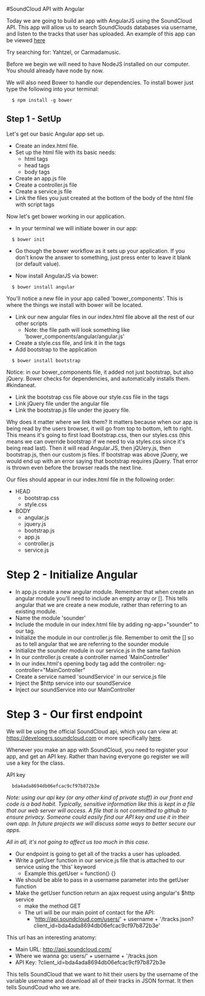 #SoundCloud API with Angular

Today we are going to build an app with AngularJS using the SoundCloud API. This app will allow us to search SoundClouds databases via username, and listen to the tracks that user has uploaded. An example of this app can be viewed [here](http://eanplatter.github.io/sounder)

Try searching for: Yahtzel, or Carmadamusic.

Before we begin we will need to have NodeJS installed on our computer. You should already have node by now.

We will also need Bower to handle our dependencies. To install bower just type the following into your terminal:

```
  $ npm install -g bower
```

## Step 1 - SetUp
Let's get our basic Angular app set up.

- Create an index.html file.
- Set up the html file with its basic needs:
  - html tags
  - head tags
  - body tags
- Create an app.js file
- Create a controller.js file
- Create a service.js file
- Link the files you just created at the bottom of the body of the html file with script tags

Now let's get bower working in our application.

- In your terminal we will initiate bower in our app:

```
  $ bower init
```

- Go though the bower workflow as it sets up your application. If you don't know the answer to something, just press enter to leave it blank (or default value).

- Now install AngularJS via bower:
```
  $ bower install angular
```
You'll notice a new file in your app called 'bower_components'. This is where the things we install with bower will be located.

- Link our new angular files in our index.html file above all the rest of our other scripts
  - Note: the file path will look something like 'bower_components/angular/angular.js'
- Create a style.css file, and link it in the <head> tags
- Add bootstrap to the application

```
  $ bower install bootstrap
```

Notice: in our bower_components file, it added not just bootstrap, but also jQuery. Bower checks for dependencies, and automatically installs them. #kindaneat.

- Link the bootstrap css file above our style.css file in the <head> tags
- Link jQuery file under the angular file
- Link the bootstrap.js file under the jquery file.

Why does it matter where we link them? It matters because when our app is being read by the users browser, it will go from top to bottom, left to right. This means it's going to first load Bootstrap.css, then our styles.css (this means we can override bootstrap if we need to via styles.css since it's being read last). Then it will read Angular.JS, then jQUery.js, then bootstrap.js, then our custom js files. If bootstrap was above jQuery, we would end up with an error saying that bootstrap requires jQuery. That error is thrown even before the browser reads the next line.

Our files should appear in our index.html file in the following order:
- HEAD
  - bootstrap.css
  - style.css
- BODY
  - angular.js
  - jquery.js
  - bootstrap.js
  - app.js
  - controller.js
  - service.js

# Step 2 - Initialize Angular

- In app.js create a new angular module. Remember that when create an angular module you'll need to include an empty array or []. This tells angular that we are create a new module, rather than referring to an existing module.
- Name the module 'sounder'
- Include the module in our index.html file by adding ng-app="sounder" to our <html> tag.
- Initialize the module in our controller.js file. Remember to omit the [] so as to tell angular that we are referring to the sounder module
- Initialize the sounder module in our service.js in the same fashion
- In our controller.js create a controller named 'MainController'
- In our index.html's opening body tag add the controller: ng-controller="MainController"
- Create a service named 'soundService' in our service.js file
- Inject the $http service into our soundService
- Inject our soundService into our MainController

# Step 3 - Our first endpoint

We will be using the official SoundCloud api, which you can view at: https://developers.soundcloud.com or more specifically [here](https://developers.soundcloud.com/docs/api/reference).

Whenever you make an app with SoundCloud, you need to register your app, and get an API key. Rather than having everyone go register we will use a key for the class.

API key
```
  bda4ada8694db06efcac9cf97b872b3e
```

*Note: using our api key (or any other kind of private stuff) in our front end code is a bad habit. Typically, sensitive information like this is kept in a file that our web server will access. A file that is not committed to github to ensure privacy. Someone could easily find our API key and use it in their own app. In future projects we will discuss some ways to better secure our apps.*

*All in all, it's not going to affect us too much in this case.*

- Our endpoint is going to get all of the tracks a user has uploaded.
- Write a getUser function in our service.js file that is attached to our service using the 'this' keyword
  - Example this.getUser = function() {}
- We should be able to pass in a username parameter into the getUser function
- Make the getUser function return an ajax request using angular's $http service
  - make the method GET
  - The url will be our main point of contact for the API:
    - 'http://api.soundcloud.com/users/' + username + '/tracks.json?client_id=bda4ada8694db06efcac9cf97b872b3e'

This url has an interesting anatomy:
  - Main URL: http://api.soundcloud.com/
  - Where we wanna go: users/' + username + '/tracks.json
  - API Key: ?client_id=bda4ada8694db06efcac9cf97b872b3e

This tells SoundCloud that we want to hit their users by the username of the variable username and download all of their tracks in JSON format. It then tells SoundCoud who we are. 


























